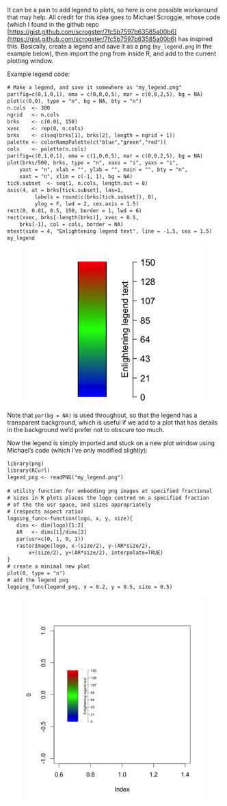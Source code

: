 It can be a pain to add legend to plots, so here is one possible workaround that may help.  All credit for this idea goes to Michael Scroggie, whose code (which I found in the github repo [https://gist.github.com/scrogster/7fc5b7597b63585a00b6](https://gist.github.com/scrogster/7fc5b7597b63585a00b6) has inspired this.   Basically, create a legend and save it as a png (`my_legend.png` in the example below), then import the png from inside R, and add to the current plotting window.

Example legend code:
```
# Make a legend, and save it somewhere as "my_legend.png"
par(fig=c(0,1,0,1), oma = c(0,0,0,5), mar = c(0,0,2,5), bg = NA)
plot(c(0,0), type = "n", bg = NA, bty = "n")
n.cols  <- 300
ngrid   <- n.cols
brks    <- c(0.01, 150)
xvec    <- rep(0, n.cols)
brks    <- c(seq(brks[1], brks[2], length = ngrid + 1))
palette <- colorRampPalette(c("blue","green","red"))
cols    <- palette(n.cols)
par(fig=c(0,1,0,1), oma = c(1,0,0,5), mar = c(0,0,2,5), bg = NA)
plot(brks/500, brks, type = "n", xaxs = "i", yaxs = "i",
    yaxt = "n", xlab = "", ylab = "", main = "", bty = "n",
    xaxt = "n", xlim = c(-1, 1), bg = NA)
tick.subset  <- seq(1, n.cols, length.out = 8)
axis(4, at = brks[tick.subset], las=1,
         labels = round(c(brks[tick.subset]), 0), 
         ylog = F, lwd = 2, cex.axis = 1.5)
rect(0, 0.01, 0.5, 150, border = 1, lwd = 6)
rect(xvec, brks[-length(brks)], xvec + 0.5, 
    brks[-1], col = cols, border = NA)
mtext(side = 4, "Enlightening legend text", line = -1.5, cex = 1.5)
my_legend
```

<figure>
<a href="/assets/images/png_1.png"><img src="/assets/images/png_1.png"></a>
</figure>

Note that `par(bg = NA)` is used throughout, so that the legend has a transparent background, which is useful if we add to a plot that has details in the background we’d prefer not to obscure too much.

Now the legend is simply imported and stuck on a new plot window using Michael’s code (which I’ve only modified slightly):

```
library(png) 
library(RCurl) 
legend_png <- readPNG("my_legend.png") 

# utility function for embedding png images at specified fractional 
# sizes in R plots places the logo centred on a specified fraction 
# of the the usr space, and sizes appropriately 
# (respects aspect ratio) 
logoing_func<-function(logo, x, y, size){ 
   dims <- dim(logo)[1:2]  
   AR   <- dims[1]/dims[2] 
   par(usr=c(0, 1, 0, 1)) 
   rasterImage(logo, x-(size/2), y-(AR*size/2), 
       x+(size/2), y+(AR*size/2), interpolate=TRUE) 
} 
# create a minimal new plot 
plot(0, type = "n") 
# add the legend png 
logoing_func(legend_png, x = 0.2, y = 0.5, size = 0.5)
```

<figure>
<a href="/assets/images/png_2.png"><img src="/assets/images/png_2.png"></a>
</figure>
